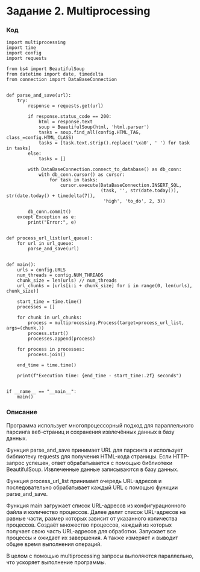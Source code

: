 # Задание 2. Multiprocessing

### Код

    import multiprocessing
    import time
    import config
    import requests
    
    from bs4 import BeautifulSoup
    from datetime import date, timedelta
    from connection import DataBaseConnection
    
    
    def parse_and_save(url):
        try:
            response = requests.get(url)
    
            if response.status_code == 200:
                html = response.text
                soup = BeautifulSoup(html, 'html.parser')
                tasks = soup.find_all(config.HTML_TAG, class_=config.HTML_CLASS)
                tasks = [task.text.strip().replace('\xa0', ' ') for task in tasks]
            else:
                tasks = []
    
            with DataBaseConnection.connect_to_database() as db_conn:
                with db_conn.cursor() as cursor:
                    for task in tasks:
                        cursor.execute(DataBaseConnection.INSERT_SQL,
                                       (task, '', str(date.today()), str(date.today() + timedelta(7)),
                                        'high', 'to_do', 2, 3))
    
            db_conn.commit()
        except Exception as e:
            print("Error:", e)
    
    
    def process_url_list(url_queue):
        for url in url_queue:
            parse_and_save(url)
    
    
    def main():
        urls = config.URLS
        num_threads = config.NUM_THREADS
        chunk_size = len(urls) // num_threads
        url_chunks = [urls[i:i + chunk_size] for i in range(0, len(urls), chunk_size)]
    
        start_time = time.time()
        processes = []
    
        for chunk in url_chunks:
            process = multiprocessing.Process(target=process_url_list, args=(chunk,))
            process.start()
            processes.append(process)
    
        for process in processes:
            process.join()
    
        end_time = time.time()
    
        print(f"Execution time: {end_time - start_time:.2f} seconds")
    
    
    if __name__ == "__main__":
        main()

### Описание

Программа использует многопроцессорный подход для параллельного парсинга веб-страниц 
и сохранения извлечённых данных в базу данных. 

Функция parse_and_save принимает URL для парсинга и использует библиотеку requests для получения HTML-кода страницы.
Если HTTP-запрос успешен, ответ обрабатывается с помощью библиотеки BeautifulSoup. Извлеченные данные записываются в базу данных.

Функция process_url_list принимает очередь URL-адресов и последовательно обрабатывает каждый URL с помощью функции parse_and_save.

Функция main загружает список URL-адресов из конфигурационного файла и количество процессов. 
Далее делит список URL-адресов на равные части, размер которых зависит от указанного количества процессов.
Создаёт множество процессов, каждый из которых получает свою часть URL-адресов для обработки.
Запускает все процессы и ожидает их завершения. А также измеряет и выводит общее время выполнения операций.

В целом с помощью multiprocessing запросы выполяются параллельно, что ускоряет выполнение программы. 